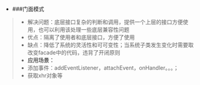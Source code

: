 * ###门面模式
> * 解决问题：底层接口复杂的判断和调用，提供一个上层的接口方便使用，也可以利用该处理一些底层兼容性问题
> * 优点：隔离了使用者和底层接口，方便了使用
> * 缺点：降低了系统的灵活性和可可变性；当系统子类发生变化时需要取改变facade中的代码，违背了开闭原则
> * **应用场景：**
> * 添加事件：addEventListener，attachEvent，onHandler。。。；
> * 获取xhr对象等